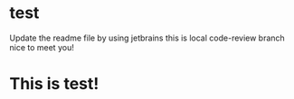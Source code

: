 # test
Update the readme file by using jetbrains this is local code-review branch
nice to meet you! 


# This is test! 